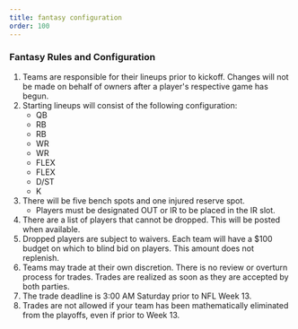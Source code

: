 ```yaml
---
title: fantasy configuration
order: 100
---
```


### Fantasy Rules and Configuration

1. Teams are responsible for their lineups prior to kickoff. Changes will not be made on behalf of owners after a player's respective game has begun.
2. Starting lineups will consist of the following configuration:
   - QB
   - RB
   - RB
   - WR
   - WR
   - FLEX
   - FLEX
   - D/ST
   - K
3. There will be five bench spots and one injured reserve spot. 
   - Players must be designated OUT or IR to be placed in the IR slot.
4. There are a list of players that cannot be dropped. This will be posted when available.
5. Dropped players are subject to waivers. Each team will have a $100 budget on which to blind bid on players. This amount does not replenish.
6. Teams may trade at their own discretion. There is no review or overturn process for trades. Trades are realized as soon as they are accepted by both parties.
7. The trade deadline is 3:00 AM Saturday prior to NFL Week 13.
8. Trades are not allowed if your team has been mathematically eliminated from the playoffs, even if prior to Week 13.